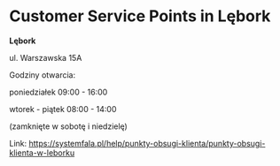 # Customer Service Points in Lębork


**Lębork**


ul. Warszawska 15A


Godziny otwarcia:


poniedziałek 09:00 \- 16:00


wtorek \- piątek 08:00 \- 14:00


(zamknięte w sobotę i niedzielę)




Link: https://systemfala.pl/help/punkty-obsugi-klienta/punkty-obsugi-klienta-w-leborku

